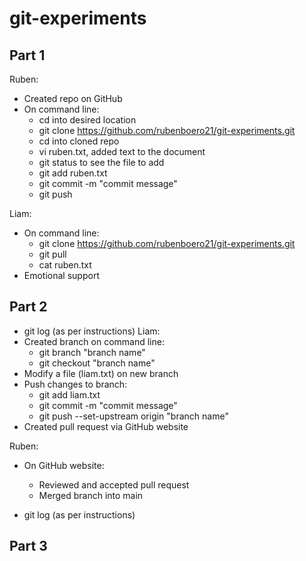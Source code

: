 # git-experiments
## Part 1 
Ruben:
- Created repo on GitHub
- On command line:
  - cd into desired location
  - git clone https://github.com/rubenboero21/git-experiments.git
  - cd into cloned repo
  - vi ruben.txt, added text to the document
  - git status to see the file to add
  - git add ruben.txt
  - git commit -m "commit message"
  - git push

Liam:
- On command line:
  - git clone https://github.com/rubenboero21/git-experiments.git
  - git pull
  - cat ruben.txt
- Emotional support

## Part 2
- git log (as per instructions)
Liam:
- Created branch on command line:
  - git branch "branch name"
  - git checkout "branch name"
- Modify a file (liam.txt) on new branch
- Push changes to branch:
  - git add liam.txt
  - git commit -m "commit message"
  - git push --set-upstream origin "branch name"
- Created pull request via GitHub website

Ruben:
- On GitHub website:
  - Reviewed and accepted pull request
  - Merged branch into main

- git log (as per instructions)

## Part 3
